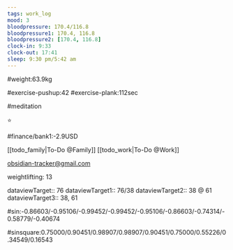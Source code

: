 ```yaml
---
tags: work_log
mood: 3
bloodpressure: 170.4/116.8
bloodpressure1: 170.4, 116.8
bloodpressure2: [170.4, 116.8]
clock-in: 9:33
clock-out: 17:41
sleep: 9:30 pm/5:42 am
---
```


#weight:63.9kg

#exercise-pushup:42
#exercise-plank:112sec

#meditation

⭐

#finance/bank1:-2.9USD

[[todo_family|To-Do @Family]]
[[todo_work|To-Do @Work]]

obsidian-tracker@gmail.com

weightlifting: 13

dataviewTarget:: 76
dataviewTarget1:: 76/38
dataviewTarget2:: 38 @ 61
dataviewTarget3:: 38, 61

#sin:-0.86603/-0.95106/-0.99452/-0.99452/-0.95106/-0.86603/-0.74314/-0.58779/-0.40674

#sinsquare:0.75000/0.90451/0.98907/0.98907/0.90451/0.75000/0.55226/0.34549/0.16543

